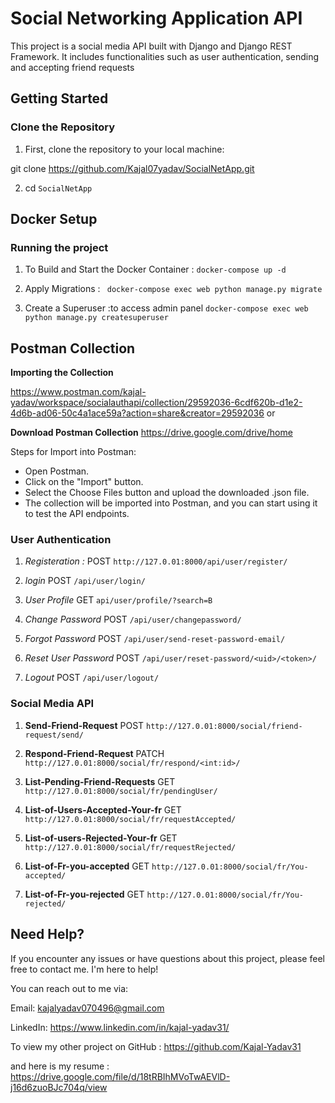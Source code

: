 # Social Networking Application API

This project is a social media API built with Django and Django REST Framework. It includes functionalities such as user authentication, sending and accepting friend requests

## Getting Started

### Clone the Repository

1) First, clone the repository to your local machine:

git clone https://github.com/Kajal07yadav/SocialNetApp.git


2) cd `SocialNetApp`


## Docker Setup

### Running the project

1) To Build and Start the Docker Container :
    `docker-compose up -d`

2) Apply Migrations :
   ` docker-compose exec web python manage.py migrate`

3) Create a Superuser :to access admin panel
    `docker-compose exec web python manage.py createsuperuser`


## Postman Collection

**Importing the Collection**

https://www.postman.com/kajal-yadav/workspace/socialauthapi/collection/29592036-6cdf620b-d1e2-4d6b-ad06-50c4a1ace59a?action=share&creator=29592036
            or
            
**Download Postman Collection**
   https://drive.google.com/drive/home

Steps for Import into Postman:

- Open Postman.
- Click on the "Import" button.
- Select the Choose Files button and upload the downloaded .json file.
- The collection will be imported into Postman, and you can start using it to test the API endpoints.

### User Authentication

1) *Registeration :*
POST `http://127.0.01:8000/api/user/register/`

2) *login*
POST `/api/user/login/`

3) *User Profile*
GET `api/user/profile/?search=B`

4) *Change Password*
POST `/api/user/changepassword/`

5) *Forgot Password*
POST `/api/user/send-reset-password-email/`

6) *Reset User Password*
POST `/api/user/reset-password/<uid>/<token>/`

7) *Logout*
POST `/api/user/logout/`



### Social Media API

1) **Send-Friend-Request**
POST `http://127.0.01:8000/social/friend-request/send/`

2) **Respond-Friend-Request**
PATCH `http://127.0.01:8000/social/fr/respond/<int:id>/`

3) **List-Pending-Friend-Requests**
GET `http://127.0.01:8000/social/fr/pendingUser/`

4) **List-of-Users-Accepted-Your-fr**
GET `http://127.0.01:8000/social/fr/requestAccepted/`

5) **List-of-users-Rejected-Your-fr**
GET `http://127.0.01:8000/social/fr/requestRejected/`

6) **List-of-Fr-you-accepted**
GET `http://127.0.01:8000/social/fr/You-accepted/`

7) **List-of-Fr-you-rejected**
GET `http://127.0.01:8000/social/fr/You-rejected/`


## Need Help?

If you encounter any issues or have questions about this project, please feel free to contact me. I'm here to help!

You can reach out to me via:

Email: kajalyadav070496@gmail.com

LinkedIn: https://www.linkedin.com/in/kajal-yadav31/

To view my other project on GitHub : https://github.com/Kajal-Yadav31

and here is my resume : https://drive.google.com/file/d/18tRBIhMVoTwAEVlD-j16d6zuoBJc704q/view







